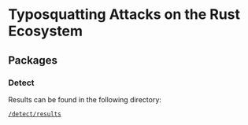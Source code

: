 # Typosquatting Attacks on the Rust Ecosystem

## Packages

### Detect

Results can be found in the following directory:

[`/detect/results`](./detect/results/)